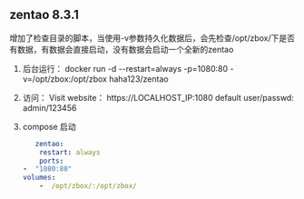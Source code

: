 
zentao 8.3.1
----

增加了检查目录的脚本，当使用-v参数持久化数据后，会先检查/opt/zbox/下是否有数据，有数据会直接启动，没有数据会启动一个全新的zentao



1.  后台运行：
    docker run -d --restart=always -p=1080:80 -v=/opt/zbox:/opt/zbox  haha123/zentao

2.  访问：
       Visit website： https://LOCALHOST_IP:1080 default user/passwd: admin/123456

3.  compose 启动
    ```yaml
       zentao:
        restart: always
        ports:
    -  "1080:80"
    volumes:
    	-  /opt/zbox/:/opt/zbox/     
    ```
